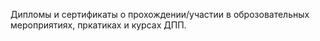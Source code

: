 Дипломы и сертификаты о прохождении/участии в оброзовательных мероприятиях, пркатиках и курсах ДПП.

